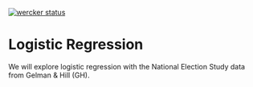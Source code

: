 [![wercker status](https://app.wercker.com/status/8bad44611dbadd3083d0bf18e5523069/s/master "wercker status")](https://app.wercker.com/project/byKey/8bad44611dbadd3083d0bf18e5523069)

# Logistic Regression 

We will explore logistic regression with the National Election Study data from Gelman & Hill (GH). 